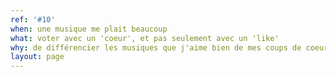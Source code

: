 ```yaml
---
ref: '#10'
when: une musique me plait beaucoup
what: voter avec un 'coeur', et pas seulement avec un 'like'
why: de différencier les musiques que j'aime bien de mes coups de coeur
layout: page
---
```


